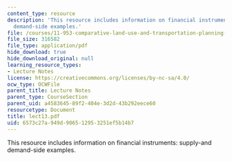 ```yaml
---
content_type: resource
description: 'This resource includes information on financial instruments: supply-and
  demand-side examples.'
file: /courses/11-953-comparative-land-use-and-transportation-planning-spring-2006/6573c27a949d906512953251ef5b14b7_lect13.pdf
file_size: 316582
file_type: application/pdf
hide_download: true
hide_download_original: null
learning_resource_types:
- Lecture Notes
license: https://creativecommons.org/licenses/by-nc-sa/4.0/
ocw_type: OCWFile
parent_title: Lecture Notes
parent_type: CourseSection
parent_uid: a4583645-89f2-404e-3d2d-43b292eece60
resourcetype: Document
title: lect13.pdf
uid: 6573c27a-949d-9065-1295-3251ef5b14b7
---
```

This resource includes information on financial instruments: supply-and demand-side examples.